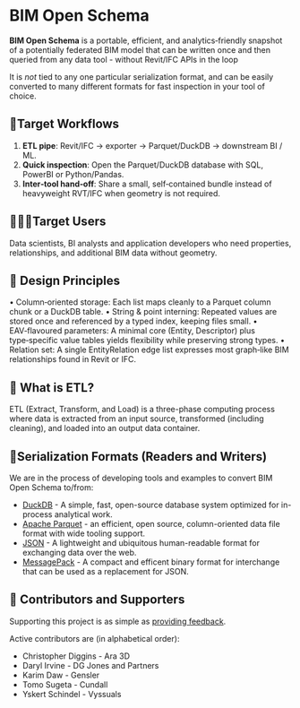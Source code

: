 # BIM Open Schema 

**BIM Open Schema** is a portable, efficient, and analytics‑friendly snapshot of a potentially federated BIM model that can be written 
once and then queried from any data tool - without Revit/IFC APIs in the loop

It is *not* tied to any one particular serialization format, and can be easily converted to many different formats for fast inspection 
in your tool of choice. 

## 🎯Target Workflows

1. **ETL pipe**: Revit/IFC → exporter → Parquet/DuckDB → downstream BI / ML.
2. **Quick inspection**: Open the Parquet/DuckDB database with SQL, PowerBI or Python/Pandas.
3. **Inter‑tool hand‑off**: Share a small, self‑contained bundle instead of heavyweight RVT/IFC when geometry is not required.

## 🧑‍🤝‍🧑Target Users

Data scientists, BI analysts and application developers who need properties, relationships, and additional BIM data without 
geometry. 

## 📐 Design Principles

• Column‑oriented storage: Each list maps cleanly to a Parquet column chunk or a DuckDB table.
• String & point interning: Repeated values are stored once and referenced by a typed index, keeping files small.
• EAV‑flavoured parameters: A minimal core (Entity, Descriptor) plus type‑specific value tables yields flexibility while preserving strong types.
• Relation set: A single EntityRelation edge list expresses most graph‑like BIM relationships found in Revit or IFC.

## 🤔 What is ETL? 

ETL (Extract, Transform, and Load) is a three-phase computing process where data is extracted from an input source, transformed (including cleaning), and loaded into an output data container.

## 📝Serialization Formats (Readers and Writers) 

We are in the process of developing tools and examples to convert BIM Open Schema to/from:

- [DuckDB](https://duckdb.org/) - A simple, fast, open-source database system optimized for in-process analytical work.
- [Apache Parquet](https://parquet.apache.org/) - an efficient, open source, column-oriented data file format with wide tooling support.
- [JSON](https://json.org) - A lightweight and ubiquitous human-readable format for exchanging data over the web.
- [MessagePack](https://msgpack.org/) - A compact and efficent binary format for interchange that can be used as a replacement for JSON.

## 👥 Contributors and Supporters

Supporting this project is as simple as [providing feedback](https://github.com/ara3d/bim-open-schema/issues/new?template=feedback.md).

Active contributors are (in alphabetical order): 

* Christopher Diggins - Ara 3D
* Daryl Irvine - DG Jones and Partners 
* Karim Daw - Gensler
* Tomo Sugeta - Cundall
* Yskert Schindel - Vyssuals
